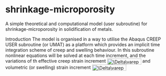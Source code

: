 # shrinkage-microporosity
A simple theoretical and computational model (user subroutine) for shrinkage-microporosity in solidification of metals. 

Introduction
The model is organised in a way to utilise the Abaqus CREEP USER subroutine (or UMAT) as a platform which provides an implicit time integration scheme of creep and swelling behaviour. In this subroutine nonlinear equations will be solved at each time increment, and the variations of th effective creep strain increment <img src="http://bit.ly/2Wy86Ci" align="center" border="0" alt="\Delta\varepsilon^{cr} (=  \dot{ \varepsilon } _{e} dt)" width="106" height="19" /> and volumetric (or swelling) strain increment <img src="http://bit.ly/2WxPQt8" align="center" border="0" alt=" \Delta\varepsilon^{sw} (=  \dot{ \varepsilon } _{v} dt)" width="106" height="19" />

